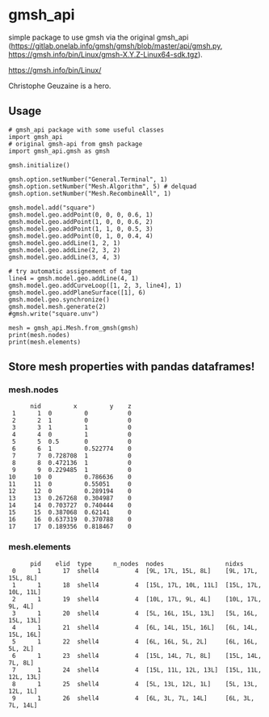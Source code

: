 # gmsh_api

simple package to use gmsh via the original gmsh_api 
(https://gitlab.onelab.info/gmsh/gmsh/blob/master/api/gmsh.py, https://gmsh.info/bin/Linux/gmsh-X.Y.Z-Linux64-sdk.tgz).

https://gmsh.info/bin/Linux/

Christophe Geuzaine is a hero.

## Usage

    # gmsh_api package with some useful classes 
    import gmsh_api
    # original gmsh-api from gmsh package
    import gmsh_api.gmsh as gmsh
    
    gmsh.initialize()
    
    gmsh.option.setNumber("General.Terminal", 1)
    gmsh.option.setNumber("Mesh.Algorithm", 5) # delquad
    gmsh.option.setNumber("Mesh.RecombineAll", 1)
    
    gmsh.model.add("square")
    gmsh.model.geo.addPoint(0, 0, 0, 0.6, 1)
    gmsh.model.geo.addPoint(1, 0, 0, 0.6, 2)
    gmsh.model.geo.addPoint(1, 1, 0, 0.5, 3)
    gmsh.model.geo.addPoint(0, 1, 0, 0.4, 4)
    gmsh.model.geo.addLine(1, 2, 1)
    gmsh.model.geo.addLine(2, 3, 2)
    gmsh.model.geo.addLine(3, 4, 3)
    
    # try automatic assignement of tag
    line4 = gmsh.model.geo.addLine(4, 1)
    gmsh.model.geo.addCurveLoop([1, 2, 3, line4], 1)
    gmsh.model.geo.addPlaneSurface([1], 6)
    gmsh.model.geo.synchronize()
    gmsh.model.mesh.generate(2)
    #gmsh.write("square.unv")
    
    mesh = gmsh_api.Mesh.from_gmsh(gmsh)
    print(mesh.nodes)
    print(mesh.elements)

## Store mesh properties with pandas dataframes!

### mesh.nodes

          nid         x         y    z
     1      1  0         0           0
     2      2  1         0           0
     3      3  1         1           0
     4      4  0         1           0
     5      5  0.5       0           0
     6      6  1         0.522774    0
     7      7  0.728708  1           0
     8      8  0.472136  1           0
     9      9  0.229485  1           0
    10     10  0         0.786636    0
    11     11  0         0.55051     0
    12     12  0         0.289194    0
    13     13  0.267268  0.304987    0
    14     14  0.703727  0.740444    0
    15     15  0.387068  0.62141     0
    16     16  0.637319  0.370788    0
    17     17  0.189356  0.818467    0
    
### mesh.elements

          pid    elid  type      n_nodes  nodes                 nidxs
     0      1      17  shell4          4  [9L, 17L, 15L, 8L]    [9L, 17L, 15L, 8L]
     1      1      18  shell4          4  [15L, 17L, 10L, 11L]  [15L, 17L, 10L, 11L]
     2      1      19  shell4          4  [10L, 17L, 9L, 4L]    [10L, 17L, 9L, 4L]
     3      1      20  shell4          4  [5L, 16L, 15L, 13L]   [5L, 16L, 15L, 13L]
     4      1      21  shell4          4  [6L, 14L, 15L, 16L]   [6L, 14L, 15L, 16L]
     5      1      22  shell4          4  [6L, 16L, 5L, 2L]     [6L, 16L, 5L, 2L]
     6      1      23  shell4          4  [15L, 14L, 7L, 8L]    [15L, 14L, 7L, 8L]
     7      1      24  shell4          4  [15L, 11L, 12L, 13L]  [15L, 11L, 12L, 13L]
     8      1      25  shell4          4  [5L, 13L, 12L, 1L]    [5L, 13L, 12L, 1L]
     9      1      26  shell4          4  [6L, 3L, 7L, 14L]     [6L, 3L, 7L, 14L]
